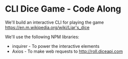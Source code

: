 # CLI Dice Game - Code Along

We'll build an interactive CLI for playing the game https://en.m.wikipedia.org/wiki/Liar's_dice

We'll use the following NPM libraries:

* inquirer - To power the interactive elements
* Axios - To make web requests to http://roll.diceapi.com